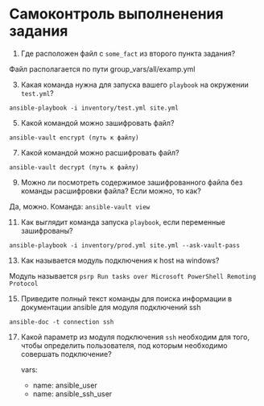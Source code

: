 # Самоконтроль выполненения задания

1. Где расположен файл с `some_fact` из второго пункта задания?

Файл располагается по пути group_vars/all/examp.yml

3. Какая команда нужна для запуска вашего `playbook` на окружении `test.yml`?

`ansible-playbook -i inventory/test.yml site.yml`

5. Какой командой можно зашифровать файл?

`ansible-vault encrypt (путь к файлу)`

7. Какой командой можно расшифровать файл?

`ansible-vault decrypt (путь к файлу)`

9. Можно ли посмотреть содержимое зашифрованного файла без команды расшифровки файла? Если можно, то как?

Да, можно. Команда: `ansible-vault view`

11. Как выглядит команда запуска `playbook`, если переменные зашифрованы?

`ansible-playbook -i inventory/prod.yml site.yml --ask-vault-pass`

13. Как называется модуль подключения к host на windows?

Модуль называется `psrp Run tasks over Microsoft PowerShell Remoting Protocol`

15. Приведите полный текст команды для поиска информации в документации ansible для модуля подключений ssh

`ansible-doc -t connection ssh`

17. Какой параметр из модуля подключения `ssh` необходим для того, чтобы определить пользователя, под которым необходимо совершать подключение?

      vars:
      - name: ansible_user
      - name: ansible_ssh_user